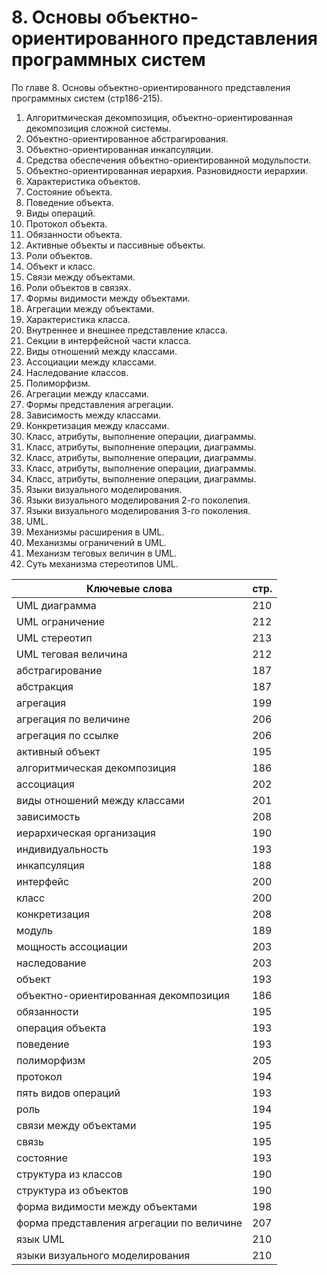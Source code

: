 # 8. Основы объектно-ориентированного представления программных систем
По главе 8. Основы объектно-ориентированного представления программных систем (стр186-215).

1. Алгоритмическая декомпозиция, объектно-ориентированная декомпозиция сложной системы.
2. Объектно-ориентированное абстрагирования.
3. Объектно-ориентированная инкапсуляции.
4. Средства обеспечения объектно-ориентированной модульпости.
5. Объектно-ориентированная иерархия. Разновидности иерархии.
6. Характеристика объектов.
7. Состояние объекта.
8. Поведение объекта.
9. Виды операций.
10. Протокол объекта.
11. Обязанности объекта.
12. Активные объекты и пассивные объекты.
13. Роли объектов.
14. Объект и класс.
15. Связи между объектами.
16. Роли объектов в связях.
17. Формы видимости между объектами.
18. Агрегации между объектами.
19. Характеристика класса.
20. Внутреннее и внешнее представление класса.
21. Секции в интерфейсной части класса.
22. Виды отношений между классами.
23. Ассоциации между классами.
24. Наследование классов.
25. Полиморфизм.
26. Агрегации между классами.
27. Формы представления агрегации.
28. Зависимость между классами.
29. Конкретизация между классами.
30. Класс, атрибуты, выполнение операции, диаграммы.
31. Класс, атрибуты, выполнение операции, диаграммы.
32. Класс, атрибуты, выполнение операции, диаграммы.
33. Класс, атрибуты, выполнение операции, диаграммы.
34. Класс, атрибуты, выполнение операции, диаграммы.
35. Языки визуального моделирования.
36. Языки визуального моделирования 2-го поколепия.
37. Языки визуального моделирования 3-го поколения.
38. UML.
39. Механизмы расширения в UML.
40. Механизмы ограничений в UML.
41. Механизм теговых величин в UML.
42. Суть механизма стереотипов UML.

Ключевые слова | стр.
-----|-----
UML	диаграмма | 										210
UML	ограничение | 									212
UML	стереотип |										213
UML	теговая величина |									212
абстрагирование | 										187
абстракция |											187
агрегация |											199
агрегация 	по величине |								206
агрегация 	по ссылке	|								206
активный объект |										195
алгоритмическая декомпозиция	|						186
ассоциация | 										202
виды отношений между классами	|						201
зависимость |										208
иерархическая	организация |							190
 индивидуальность |									193
 инкапсуляция	|									188
 интерфейс	|										200
класс |											200
конкретизация | 										208
модуль |											189
мощность	ассоциации |								203
наследование | 										203
объект |											193
объектно-ориентированная декомпозиция | 					186
обязанности | 										195
операция	объекта | 									193
поведение |											193
полиморфизм |										205
протокол | 											194
пять видов операций |									193
роль |												194
связи между объектами | 								195
связь |												195
состояние |											193
структура	из классов |									190
структура	из объектов |								190
форма	видимости между объектами |						198
форма	представления агрегации по величине |				207
язык UML |											210
языки визуального моделирования |							210

